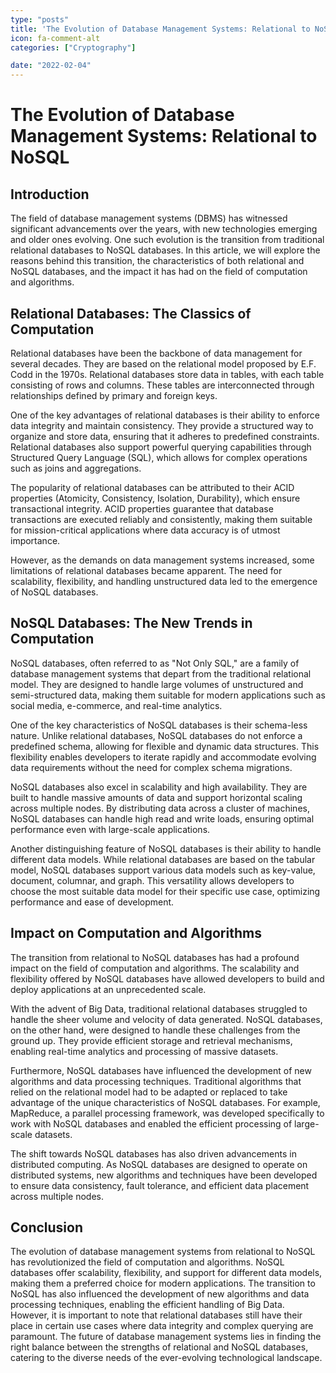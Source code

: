 ```yaml
---
type: "posts"
title: 'The Evolution of Database Management Systems: Relational to NoSQL'
icon: fa-comment-alt
categories: ["Cryptography"]

date: "2022-02-04"
---
```


# The Evolution of Database Management Systems: Relational to NoSQL

## Introduction

The field of database management systems (DBMS) has witnessed significant advancements over the years, with new technologies emerging and older ones evolving. One such evolution is the transition from traditional relational databases to NoSQL databases. In this article, we will explore the reasons behind this transition, the characteristics of both relational and NoSQL databases, and the impact it has had on the field of computation and algorithms.

## Relational Databases: The Classics of Computation

Relational databases have been the backbone of data management for several decades. They are based on the relational model proposed by E.F. Codd in the 1970s. Relational databases store data in tables, with each table consisting of rows and columns. These tables are interconnected through relationships defined by primary and foreign keys.

One of the key advantages of relational databases is their ability to enforce data integrity and maintain consistency. They provide a structured way to organize and store data, ensuring that it adheres to predefined constraints. Relational databases also support powerful querying capabilities through Structured Query Language (SQL), which allows for complex operations such as joins and aggregations.

The popularity of relational databases can be attributed to their ACID properties (Atomicity, Consistency, Isolation, Durability), which ensure transactional integrity. ACID properties guarantee that database transactions are executed reliably and consistently, making them suitable for mission-critical applications where data accuracy is of utmost importance.

However, as the demands on data management systems increased, some limitations of relational databases became apparent. The need for scalability, flexibility, and handling unstructured data led to the emergence of NoSQL databases.

## NoSQL Databases: The New Trends in Computation

NoSQL databases, often referred to as "Not Only SQL," are a family of database management systems that depart from the traditional relational model. They are designed to handle large volumes of unstructured and semi-structured data, making them suitable for modern applications such as social media, e-commerce, and real-time analytics.

One of the key characteristics of NoSQL databases is their schema-less nature. Unlike relational databases, NoSQL databases do not enforce a predefined schema, allowing for flexible and dynamic data structures. This flexibility enables developers to iterate rapidly and accommodate evolving data requirements without the need for complex schema migrations.

NoSQL databases also excel in scalability and high availability. They are built to handle massive amounts of data and support horizontal scaling across multiple nodes. By distributing data across a cluster of machines, NoSQL databases can handle high read and write loads, ensuring optimal performance even with large-scale applications.

Another distinguishing feature of NoSQL databases is their ability to handle different data models. While relational databases are based on the tabular model, NoSQL databases support various data models such as key-value, document, columnar, and graph. This versatility allows developers to choose the most suitable data model for their specific use case, optimizing performance and ease of development.

## Impact on Computation and Algorithms

The transition from relational to NoSQL databases has had a profound impact on the field of computation and algorithms. The scalability and flexibility offered by NoSQL databases have allowed developers to build and deploy applications at an unprecedented scale.

With the advent of Big Data, traditional relational databases struggled to handle the sheer volume and velocity of data generated. NoSQL databases, on the other hand, were designed to handle these challenges from the ground up. They provide efficient storage and retrieval mechanisms, enabling real-time analytics and processing of massive datasets.

Furthermore, NoSQL databases have influenced the development of new algorithms and data processing techniques. Traditional algorithms that relied on the relational model had to be adapted or replaced to take advantage of the unique characteristics of NoSQL databases. For example, MapReduce, a parallel processing framework, was developed specifically to work with NoSQL databases and enabled the efficient processing of large-scale datasets.

The shift towards NoSQL databases has also driven advancements in distributed computing. As NoSQL databases are designed to operate on distributed systems, new algorithms and techniques have been developed to ensure data consistency, fault tolerance, and efficient data placement across multiple nodes.

## Conclusion

The evolution of database management systems from relational to NoSQL has revolutionized the field of computation and algorithms. NoSQL databases offer scalability, flexibility, and support for different data models, making them a preferred choice for modern applications. The transition to NoSQL has also influenced the development of new algorithms and data processing techniques, enabling the efficient handling of Big Data. However, it is important to note that relational databases still have their place in certain use cases where data integrity and complex querying are paramount. The future of database management systems lies in finding the right balance between the strengths of relational and NoSQL databases, catering to the diverse needs of the ever-evolving technological landscape.
